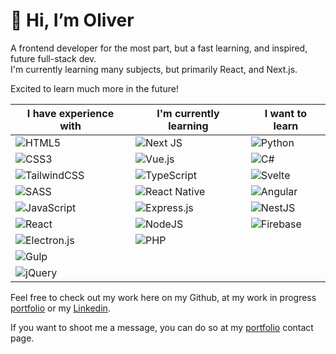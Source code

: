 # 👋 Hi, I’m Oliver
A frontend developer for the most part, but a fast learning, and inspired, future full-stack dev.<br/>
I'm currently learning many subjects, but primarily React, and Next.js.<br/>

Excited to learn much more in the future!

| I have experience with                                                                                                       | I'm currently learning                                                                                                      | I want to learn                                                                                                 |
|------------------------------------------------------------------------------------------------------------------------------|-----------------------------------------------------------------------------------------------------------------------------|-----------------------------------------------------------------------------------------------------------------|
| ![HTML5](https://img.shields.io/badge/html5-%23E34F26.svg?style=for-the-badge&logo=html5&logoColor=white)                    | ![Next JS](https://img.shields.io/badge/Next-black?style=for-the-badge&logo=next.js&logoColor=white)                        | ![Python](https://img.shields.io/badge/python-3670A0?style=for-the-badge&logo=python&logoColor=ffdd54)          |
| ![CSS3](https://img.shields.io/badge/css3-%231572B6.svg?style=for-the-badge&logo=css3&logoColor=white)                       | ![Vue.js](https://img.shields.io/badge/vuejs-%2335495e.svg?style=for-the-badge&logo=vuedotjs&logoColor=%234FC08D)           | ![C#](https://img.shields.io/badge/c%23-%23239120.svg?style=for-the-badge&logo=c-sharp&logoColor=white)         |
| ![TailwindCSS](https://img.shields.io/badge/tailwindcss-%2338B2AC.svg?style=for-the-badge&logo=tailwind-css&logoColor=white) | ![TypeScript](https://img.shields.io/badge/typescript-%23007ACC.svg?style=for-the-badge&logo=typescript&logoColor=white)    | ![Svelte](https://img.shields.io/badge/svelte-%23f1413d.svg?style=for-the-badge&logo=svelte&logoColor=white)    |
| ![SASS](https://img.shields.io/badge/SASS-hotpink.svg?style=for-the-badge&logo=SASS&logoColor=white)                         | ![React Native](https://img.shields.io/badge/react_native-%2320232a.svg?style=for-the-badge&logo=react&logoColor=%2361DAFB) | ![Angular](https://img.shields.io/badge/angular-%23DD0031.svg?style=for-the-badge&logo=angular&logoColor=white) |
| ![JavaScript](https://img.shields.io/badge/javascript-%23323330.svg?style=for-the-badge&logo=javascript&logoColor=%23F7DF1E) | ![Express.js](https://img.shields.io/badge/express.js-%23404d59.svg?style=for-the-badge&logo=express&logoColor=%2361DAFB)   | ![NestJS](https://img.shields.io/badge/nestjs-%23E0234E.svg?style=for-the-badge&logo=nestjs&logoColor=white)    |
| ![React](https://img.shields.io/badge/react-%2320232a.svg?style=for-the-badge&logo=react&logoColor=%2361DAFB)                | ![NodeJS](https://img.shields.io/badge/node.js-6DA55F?style=for-the-badge&logo=node.js&logoColor=white)                     | ![Firebase](https://img.shields.io/badge/firebase-%23039BE5.svg?style=for-the-badge&logo=firebase)              |
| ![Electron.js](https://img.shields.io/badge/Electron-191970?style=for-the-badge&logo=Electron&logoColor=white)               | ![PHP](https://img.shields.io/badge/php-%23777BB4.svg?style=for-the-badge&logo=php&logoColor=white)                         |                                                                                                                 |
| ![Gulp](https://img.shields.io/badge/GULP-%23CF4647.svg?style=for-the-badge&logo=gulp&logoColor=white)                       |                                                                                                                             |                                                                                                                 |
| ![jQuery](https://img.shields.io/badge/jquery-%230769AD.svg?style=for-the-badge&logo=jquery&logoColor=white)                 |                                                                                                                             |                                                                                                                 |

Feel free to check out my work here on my Github, at my work in progress [portfolio](https://www.oliverrindholt.dk/) or my [Linkedin](https://www.linkedin.com/in/oliver-rindholt-55707b217/).

If you want to shoot me a message, you can do so at my [portfolio](https://www.oliverrindholt.dk/contact) contact page.

